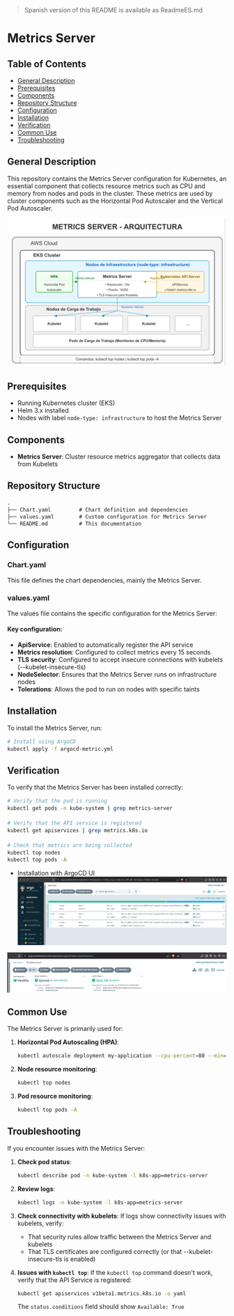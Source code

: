 > Spanish version of this README is available as ReadmeES.md

# Metrics Server

## Table of Contents
* [General Description](#description)
* [Prerequisites](#prerequisites)
* [Components](#components)
* [Repository Structure](#structure)
* [Configuration](#configuration)
* [Installation](#installation)
* [Verification](#verification)
* [Common Use](#use)
* [Troubleshooting](#troubleshooting)

<a name="description"></a>
## General Description
This repository contains the Metrics Server configuration for Kubernetes, an essential component that collects resource metrics such as CPU and memory from nodes and pods in the cluster. These metrics are used by cluster components such as the Horizontal Pod Autoscaler and the Vertical Pod Autoscaler.

![Architecture](https://github.com/Andherson333333/robot-shop/blob/master/Infrastructure-cloud-EKS/infra-node/metrics-server/imagenes/metric-1.png)


<a name="prerequisites"></a>
## Prerequisites
- Running Kubernetes cluster (EKS)
- Helm 3.x installed
- Nodes with label `node-type: infrastructure` to host the Metrics Server

<a name="components"></a>
## Components
- **Metrics Server**: Cluster resource metrics aggregator that collects data from Kubelets

<a name="structure"></a>
## Repository Structure
```
.
├── Chart.yaml         # Chart definition and dependencies
├── values.yaml        # Custom configuration for Metrics Server
└── README.md          # This documentation
```

<a name="configuration"></a>
## Configuration

### Chart.yaml
This file defines the chart dependencies, mainly the Metrics Server.

### values.yaml
The values file contains the specific configuration for the Metrics Server:

#### Key configuration:
- **ApiService**: Enabled to automatically register the API service
- **Metrics resolution**: Configured to collect metrics every 15 seconds
- **TLS security**: Configured to accept insecure connections with kubelets (--kubelet-insecure-tls)
- **NodeSelector**: Ensures that the Metrics Server runs on infrastructure nodes
- **Tolerations**: Allows the pod to run on nodes with specific taints

<a name="installation"></a>
## Installation

To install the Metrics Server, run:

```bash
# Install using ArgoCD
kubectl apply -f argocd-metric.yml
```

<a name="verification"></a>
## Verification

To verify that the Metrics Server has been installed correctly:

```bash
# Verify that the pod is running
kubectl get pods -n kube-system | grep metrics-server

# Verify that the API service is registered
kubectl get apiservices | grep metrics.k8s.io

# Check that metrics are being collected
kubectl top nodes
kubectl top pods -A
```

- Installation with ArgoCD UI
![Architecture](https://github.com/Andherson333333/robot-shop/blob/master/Infrastructure-cloud-EKS/infra-node/metrics-server/imagenes/metric-2.png)

![Architecture](https://github.com/Andherson333333/robot-shop/blob/master/Infrastructure-cloud-EKS/infra-node/metrics-server/imagenes/metric-3.png)


<a name="use"></a>
## Common Use

The Metrics Server is primarily used for:

1. **Horizontal Pod Autoscaling (HPA)**:
   ```bash
   kubectl autoscale deployment my-application --cpu-percent=80 --min=1 --max=10
   ```

2. **Node resource monitoring**:
   ```bash
   kubectl top nodes
   ```

3. **Pod resource monitoring**:
   ```bash
   kubectl top pods -A
   ```

<a name="troubleshooting"></a>
## Troubleshooting

If you encounter issues with the Metrics Server:

1. **Check pod status**:
   ```bash
   kubectl describe pod -n kube-system -l k8s-app=metrics-server
   ```

2. **Review logs**:
   ```bash
   kubectl logs -n kube-system -l k8s-app=metrics-server
   ```

3. **Check connectivity with kubelets**:
   If logs show connectivity issues with kubelets, verify:
   - That security rules allow traffic between the Metrics Server and kubelets
   - That TLS certificates are configured correctly (or that --kubelet-insecure-tls is enabled)

4. **Issues with `kubectl top`**:
   If the `kubectl top` command doesn't work, verify that the API Service is registered:
   ```bash
   kubectl get apiservices v1beta1.metrics.k8s.io -o yaml
   ```
   
   The `status.conditions` field should show `Available: True`
